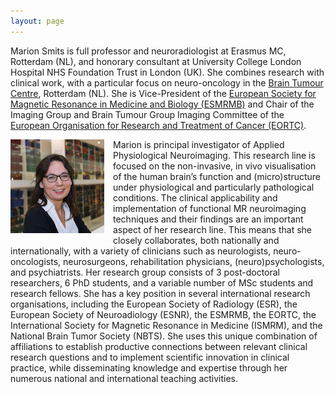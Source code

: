 ```yaml
---
layout: page
---
```


Marion Smits is full professor and neuroradiologist at Erasmus MC, Rotterdam (NL), and honorary consultant at University College London Hospital NHS Foundation Trust in London (UK). She combines  research with clinical work, with a particular focus on neuro-oncology in the [Brain Tumour Centre](https://www.erasmusmc.nl/hersentumorcentrum/), Rotterdam (NL). 
She is Vice-President of the [European Society for Magnetic Resonance in Medicine and Biology (ESMRMB)](https://www.esmrmb.org) and Chair of the Imaging Group and Brain Tumour Group Imaging Committee of the [European Organisation for Research and Treatment of Cancer (EORTC)](http://www.eortc.org).

<img src="marion.jpg" style="float:left;margin:0 1em 0.5em 0" alt="Marion Smits">
Marion is principal investigator of Applied Physiological Neuroimaging. This research line is focused on the non-invasive, in vivo visualisation of the human brain’s function and (micro)structure under physiological and particularly pathological conditions. The clinical applicability and implementation of functional MR neuroimaging techniques and their findings are an important aspect of her research line. This means that she closely collaborates, both nationally and internationally, with a variety of clinicians such as neurologists, neuro-oncologists, neurosurgeons, rehabilitation physicians, (neuro)psychologists, and psychiatrists.  
Her research group consists of 3 post-doctoral researchers, 6 PhD students, and a variable number of MSc students and research fellows.  
She has a key position in several international research organisations, including the European Society of Radiology (ESR), the European Society of Neuroadiology (ESNR), the ESMRMB, the EORTC, the International Society for Magnetic Resonance in Medicine (ISMRM), and the National Brain Tumor Society (NBTS). She uses this unique combination of affiliations to establish productive connections between relevant clinical research questions and to implement scientific innovation in clinical practice, while disseminating knowledge and expertise through her numerous national and international teaching activities. 
